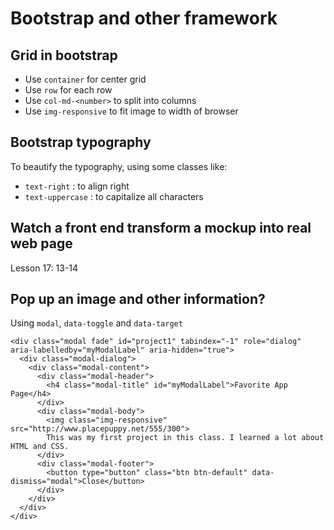 # Bootstrap and other framework

## Grid in bootstrap

- Use `container` for center grid
- Use `row` for each row
- Use `col-md-<number>` to split into columns
- Use `img-responsive` to fit image to width of browser

## Bootstrap typography

To beautify the typography, using some classes like:

- `text-right` : to align right
- `text-uppercase` : to capitalize all characters

## Watch a front end transform a mockup into real web page

Lesson 17: 13-14

## Pop up an image and other information?
Using `modal`, `data-toggle` and `data-target`
```angular2html
<div class="modal fade" id="project1" tabindex="-1" role="dialog" aria-labelledby="myModalLabel" aria-hidden="true">
  <div class="modal-dialog">
    <div class="modal-content">
      <div class="modal-header">
        <h4 class="modal-title" id="myModalLabel">Favorite App Page</h4>
      </div>
      <div class="modal-body">
        <img class="img-responsive" src="http://www.placepuppy.net/555/300">
        This was my first project in this class. I learned a lot about HTML and CSS.
      </div>
      <div class="modal-footer">
        <button type="button" class="btn btn-default" data-dismiss="modal">Close</button>
      </div>
    </div>
  </div>
</div>
```


